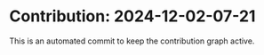 # Contribution: 2024-12-02-07-21
This is an automated commit to keep the contribution graph active.
